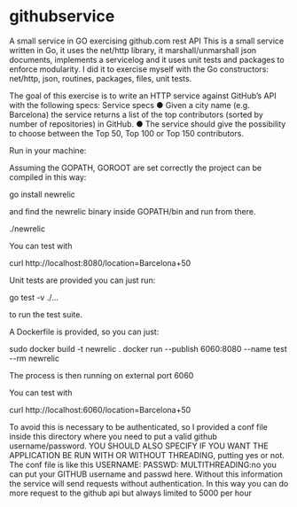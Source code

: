 # githubservice

A small service in GO exercising github.com rest API
This is a small service written in Go, it uses the net/http library, it marshall/unmarshall json documents, implements a servicelog and it uses unit tests and packages to enforce modularity.
I did it to exercise myself with the Go constructors: net/http, json, routines, packages, files, unit tests.

The goal of this exercise is to write an HTTP service against GitHub’s API with the following
specs:
Service specs
● Given a city name (e.g. Barcelona) the service returns a list of the top contributors
(sorted by number of repositories) in GitHub.
● The service should give the possibility to choose between the Top 50, Top 100 or Top
150 contributors.

Run in your machine:

Assuming the GOPATH, GOROOT are set correctly the project can be compiled in this way:

go install newrelic

and find the newrelic binary inside GOPATH/bin and run from there.

./newrelic

You can test with

curl http://localhost:8080/location=Barcelona+50

Unit tests are provided you can just run:

go test -v ./...

to run the test suite.

A Dockerfile is provided, so you can just:

sudo  docker build -t newrelic .
docker run --publish 6060:8080 --name test --rm newrelic

The process is then running on external port 6060

You can test with

curl http://localhost:6060/location=Barcelona+50

To avoid this is necessary to be authenticated, so I provided a conf file inside this directory where you need to put
a valid github username/password. YOU SHOULD ALSO SPECIFY IF YOU WANT THE APPLICATION BE RUN WITH OR WITHOUT THREADING,
putting yes or not. The conf file is like this
USERNAME:
PASSWD:
MULTITHREADING:no
you can put your GITHUB username and passwd here. Without this information the service will send requests without authentication.
In this way you can do more request to the github api but always limited to 5000 per hour
